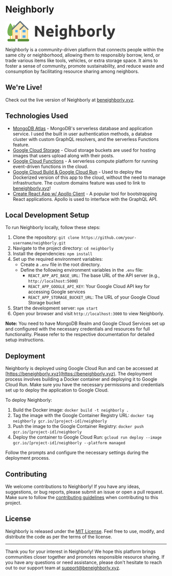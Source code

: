 # Neighborly

![Neighborly Logo](/assets/logo-with-text.png)

Neighborly is a community-driven platform that connects people within the same city or neighborhood, allowing them to responsibly borrow, lend, or trade various items like tools, vehicles, or extra storage space. It aims to foster a sense of community, promote sustainability, and reduce waste and consumption by facilitating resource sharing among neighbors.

## We're Live!

Check out the live version of Neighborly at [beneighborly.xyz](https://beneighborly.xyz).

## Technologies Used

- [MongoDB Atlas](https://www.mongodb.com/atlas) - MongoDB's serverless database and application service. I used the built in user authentication methods, a databse cluster with custom GraphQL resolvers, and the serverless Functions feature.
- [Google Cloud Storage](https://cloud.google.com/storage) - Cloud storage buckets are used for hosting images that users upload along with their posts.
- [Google Cloud Functions](https://cloud.google.com/functions) - A serverless compute platform for running event-driven functions in the cloud.
- [Google Cloud Build & Google Cloud Run](https://cloud.google.com/run) - Used to deploy the Dockerized version of this app to the cloud, without the need to manage infrastructure. The custom domains feature was used to link to [beneighborly.xyz](https://beneighborly.xyz)!
- [Create React App w/ Apollo Client](https://create-react-app.dev) - A popular tool for bootstrapping React applications. Apollo is used to interface with the GraphQL API.

## Local Development Setup

To run Neighborly locally, follow these steps:

1. Clone the repository: `git clone https://github.com/your-username/neighborly.git`
2. Navigate to the project directory: `cd neighborly`
3. Install the dependencies: `npm install`
4. Set up the required environment variables:
   - Create a `.env` file in the root directory.
   - Define the following environment variables in the `.env` file:
     - `REACT_APP_API_BASE_URL`: The base URL of the API server (e.g., `http://localhost:5000`)
     - `REACT_APP_GOOGLE_API_KEY`: Your Google Cloud API key for accessing Google services
     - `REACT_APP_STORAGE_BUCKET_URL`: The URL of your Google Cloud Storage bucket
5. Start the development server: `npm start`
6. Open your browser and visit `http://localhost:3000` to view Neighborly.

**Note:** You need to have MongoDB Realm and Google Cloud Services set up and configured with the necessary credentials and resources for full functionality. Please refer to the respective documentation for detailed setup instructions.

## Deployment

Neighborly is deployed using Google Cloud Run and can be accessed at [https://beneighborly.xyz](https://beneighborly.xyz). The deployment process involves building a Docker container and deploying it to Google Cloud Run. Make sure you have the necessary permissions and credentials set up to deploy the application to Google Cloud.

To deploy Neighborly:

1. Build the Docker image: `docker build -t neighborly .`
2. Tag the image with the Google Container Registry URL: `docker tag neighborly gcr.io/[project-id]/neighborly`
3. Push the image to the Google Container Registry: `docker push gcr.io/[project-id]/neighborly`
4. Deploy the container to Google Cloud Run: `gcloud run deploy --image gcr.io/[project-id]/neighborly --platform managed`

Follow the prompts and configure the necessary settings during the deployment process.

## Contributing

We welcome contributions to Neighborly! If you have any ideas, suggestions, or bug reports, please submit an issue or open a pull request. Make sure to follow the [contributing guidelines](CONTRIBUTING.md) when contributing to this project.

## License

Neighborly is released under the [MIT License](LICENSE). Feel free to use, modify, and distribute the code as per the terms of the license.

---

Thank you for your interest in Neighborly! We hope this platform brings communities closer together and promotes responsible resource sharing. If you have any questions or need assistance, please don't hesitate to reach out to our support team at [support@beneighborly.xyz](mailto:support@beneighborly.xyz).
